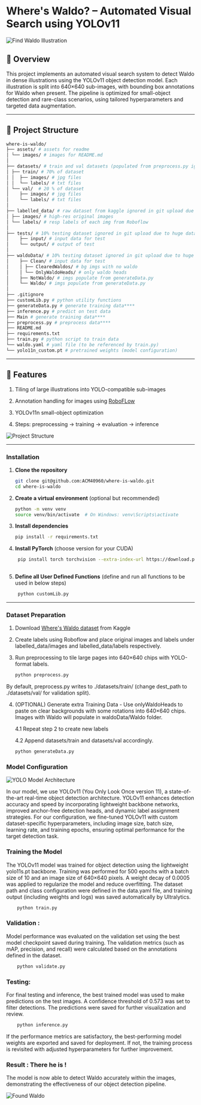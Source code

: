 
# Where's Waldo? – Automated Visual Search using YOLOv11

![Find Waldo Illustration](/assets/images/1.jpg "Find Waldo Illustration")

## 📜 Overview

This project implements an automated visual search system to detect Waldo in dense illustrations using the YOLOv11 object detection model. Each illustration is split into 640×640 sub-images, with bounding box annotations for Waldo when present. The pipeline is optimized for small-object detection and rare-class scenarios, using tailored hyperparameters and targeted data augmentation.

---

## 📂 Project Structure

```bash
where-is-waldo/
├── assets/ # assets for readme
│ └── images/ # images for README.md
│
├── datasets/ # train and val datasets (populated from preprocess.py ignored in git due to huge dataset)
│ ├── train/ # 70% of dataset
│ │  ├── images/ # jpg files
│ │  └── labels/ # txt files
│ └── val/  # 20 % of dataset
│    ├── images/ # jpg files
│    └── labels/ # txt files
│
├── labelled_data/ # raw dataset from kaggle ignored in git upload due to huge dataset
│ ├── images/ # high-res original images
│ └── labels/ # resp labels of each img from Roboflow
│
├── tests/ # 10% testing dataset ignored in git upload due to huge dataset
│    ├── input/ # input data for test
│    └── output/ # output of test
│
├── waldoData/ # 10% testing dataset ignored in git upload due to huge dataset
│    ├── Clean/ # input data for test
│    │ ├── ClearedWaldos/ # bg imgs with no waldo
│    │ └── OnlyWaldoHeads/ # only waldo heads
│    ├── NotWaldo/ # imgs populate from generateData.py
│    └── Waldo/ # imgs populate from generateData.py
│
├── .gitignore
├── customLib.py # python utility functions
├── generateData.py # generate training data****
├── inference.py # predict on test data
├── Main # generate training data****
├── preprocess.py # preprocess data****
├── README.md 
├── requirements.txt
├── train.py # python script to train data
└── waldo.yaml # yaml file (to be referenced by train.py)
└── yolo11n_custom.pt # pretrained weights (model configuration)
```

---

## 🚀 Features

1. Tiling of large illustrations into YOLO-compatible sub-images

2. Annotation handling for images using [RoboFLow](https://app.roboflow.com/)

3. YOLOv11n small-object optimization

4. Steps: preprocessing → training → evaluation → inference

![Project Structure](/assets/images/waldov2.png "Project Structure")

---

### Installation

1. **Clone the repository**

   ```bash
   git clone git@github.com:ACM40960/where-is-waldo.git
   cd where-is-waldo

2. **Create a virtual environment** (optional but recommended)

    ```bash
   python -m venv venv
   source venv/bin/activate  # On Windows: venv\Scripts\activate

3. **Install dependencies**

    ```bash
    pip install -r requirements.txt

4. **Install PyTorch** (choose version for your CUDA)

   ```bash
    pip install torch torchvision --extra-index-url https://download.pytorch.org/whl/cu118 # Example for CUDA 11.8
    
5. **Define all User Defined Functions** (define and run all functions to be used in below steps)

   ```bash
    python customLib.py
    ```
    
---

### Dataset Preparation

1. Download [Where's Waldo dataset](https://www.kaggle.com/datasets/residentmario/wheres-waldo) from Kaggle

2. Create labels using Roboflow and place original images and labels under labelled_data/images and labelled_data/labels respectively.

3. Run preprocessing to tile large pages into 640×640 chips with YOLO-format labels.

    ```bash
    python preprocess.py

By default, preprocess.py writes to ./datasets/train/ (change dest_path to ./datasets/val/ for validation split).

4. (OPTIONAL) Generate extra Training Data - Use onlyWaldoHeads to paste on clear backgrounds with some rotations into 640×640 chips. Images with Waldo will populate in waldoData/Waldo folder. 

    4.1 Repeat step 2 to create new labels

    4.2 Append datasets/train and datasets/val accordingly.

    ```bash
    python generateData.py

### Model Configuration
![YOLO Model Architecture](/assets/images/YOLOv11.webp "YOLOv11 Architecture")

In our model, we use YOLOv11 (You Only Look Once version 11), a state-of-the-art real-time object detection architecture. YOLOv11 enhances detection accuracy and speed by incorporating lightweight backbone networks, improved anchor-free detection heads, and dynamic label assignment strategies. For our configuration, we fine-tuned YOLOv11 with custom dataset-specific hyperparameters, including image size, batch size, learning rate, and training epochs, ensuring optimal performance for the target detection task.

### Training the Model
The YOLOv11 model was trained for object detection using the lightweight yolo11s.pt backbone. Training was performed for 500 epochs with a batch size of 10 and an image size of 640×640 pixels. A weight decay of 0.0005 was applied to regularize the model and reduce overfitting. The dataset path and class configuration were defined in the data.yaml file, and training output (including weights and logs) was saved automatically by Ultralytics.

```bash
    python train.py
```


### Validation :
Model performance was evaluated on the validation set using the best model checkpoint saved during training. The validation metrics (such as mAP, precision, and recall) were calculated based on the annotations defined in the dataset.

```bash
    python validate.py
```
### Testing:

For final testing and inference, the best trained model was used to make predictions on the test images. A confidence threshold of 0.573 was set to filter detections. The predictions were saved for further visualization and review.

```bash
    python inference.py
```

If the performance metrics are satisfactory, the best-performing model weights are exported and saved for deployment.
If not, the training process is revisited with adjusted hyperparameters for further improvement.

### Result : There he is !
The model is now able to detect Waldo accurately within the images, demonstrating the effectiveness of our object detection pipeline.

![Found Waldo](/assets/images/Found_Waldo.png "Found Waldo")